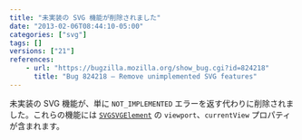 ```yaml
---
title: "未実装の SVG 機能が削除されました"
date: "2013-02-06T08:44:10-05:00"
categories: ["svg"]
tags: []
versions: ["21"]
references:
    - url: "https://bugzilla.mozilla.org/show_bug.cgi?id=824218"
      title: "Bug 824218 – Remove unimplemented SVG features"
---
```

未実装の SVG 機能が、単に `NOT_IMPLEMENTED` エラーを返す代わりに削除されました。これらの機能には [`SVGSVGElement`](https://developer.mozilla.org/docs/Web/API/SVGSVGElement) の `viewport`、`currentView` プロパティが含まれます。
